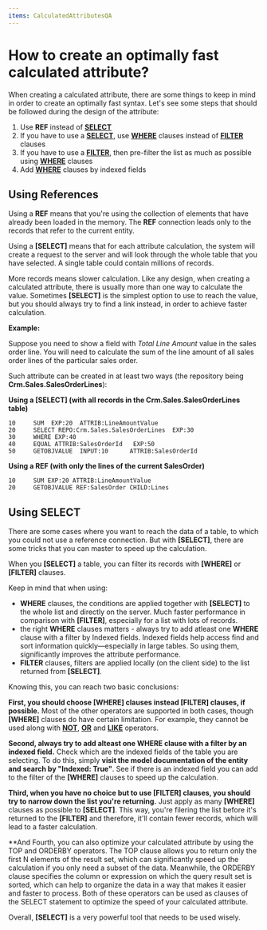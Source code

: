 ```yaml
---
items: CalculatedAttributesQA
---
```


# How to create an optimally fast calculated attribute?

When creating a calculated attribute, there are some things to keep in mind in order to create an optimally fast syntax. Let's see some steps that should be followed during the design of the attribute:

1.  Use **REF** instead of **[SELECT](https://docs.erp.net/tech/advanced/calculated-attributes/operators/select.html)**
2.  If you have to use a **[SELECT](https://docs.erp.net/tech/advanced/calculated-attributes/operators/select.html)**, use **[WHERE](https://docs.erp.net/tech/advanced/calculated-attributes/operators/where.html)** clauses instead of **[FILTER](https://docs.erp.net/tech/advanced/calculated-attributes/operators/filter.html)** clauses
3.  If you have to use a **[FILTER](https://docs.erp.net/tech/advanced/calculated-attributes/operators/filter.html)**, then pre-filter the list as much as possible using **[WHERE](https://docs.erp.net/tech/advanced/calculated-attributes/operators/where.html)** clauses
4.  Add **[WHERE](https://docs.erp.net/tech/advanced/calculated-attributes/operators/where.html)** clauses by indexed fields

## Using References
Using a **REF** means that you're using the collection of elements that have already been loaded in the memory. The **REF** connection leads only to the records that refer to the current entity.

Using a **[SELECT]** means that for each attribute calculation, the system will create a request to the server and will look through the whole table that you have selected. A single table could contain millions of records. 

More records means slower calculation. Like any design, when creating a calculated attribute, there is usually more than one way to calculate the value. Sometimes **[SELECT]** is the simplest option to use to reach the value, but you should always try to find a link instead, in order to achieve faster calculation.

**Example:**

Suppose you need to show a field with *_Total Line Amount_* value in the sales order line. You will need to calculate the sum of the line amount of all sales order lines of the particular sales order. 

Such attribute can be created in at least two ways (the repository being **Crm.Sales.SalesOrderLines**):

**Using a [SELECT] (with all records in the Crm.Sales.SalesOrderLines table)**

```
10     SUM  EXP:20  ATTRIB:LineAmountValue                            
20     SELECT REPO:Crm.Sales.SalesOrderLines  EXP:30             
30     WHERE EXP:40                                      
40     EQUAL ATTRIB:SalesOrderId   EXP:50                
50     GETOBJVALUE  INPUT:10      ATTRIB:SalesOrderId          
```
**Using a REF (with only the lines of the current SalesOrder)**

```
10     SUM EXP:20 ATTRIB:LineAmountValue                    
20     GETOBJVALUE REF:SalesOrder CHILD:Lines           
```

## Using SELECT
There are some cases where you want to reach the data of a table, to which you could not use a reference connection. But with **[SELECT]**, there are some tricks that you can master to speed up the calculation. 

When you **[SELECT]** a table, you can filter its records with **[WHERE]** or **[FILTER]** clauses. 

Keep in mind that when using:

- **WHERE** clauses, the conditions are applied together with **[SELECT]** to the whole list and directly on the server. Much faster performance in comparison with **[FILTER]**, especially for a list with lots of records.
- the right **WHERE** clauses matters - always try to add atleast one **WHERE** clause with a filter by Indexed fields. Indexed fields help access find and sort information quickly—especially in large tables. So using them, significantly improves the attribute performance.
-  **FILTER** clauses, filters are applied locally (on the client side) to the list returned from **[SELECT]**. 



Knowing this, you can reach two basic conclusions:

**First, you should choose [WHERE] clauses instead [FILTER] clauses, if possible.** Most of the other operators are supported in both cases, though **[WHERE]** clauses do have certain limitation. For example, they cannot be used along with **[NOT](https://docs.erp.net/tech/advanced/calculated-attributes/operators/not.html)**, **[OR](https://docs.erp.net/tech/advanced/calculated-attributes/operators/or.html)** and **[LIKE](https://docs.erp.net/tech/advanced/calculated-attributes/operators/like.html)** operators. 

**Second, always try to add alteast one WHERE clause with a filter by an indexed field.** Check which are the indexed fields of the table you are selecting. To do this, simply **visit the model documentation of the entity and search by "Indexed: True"**. See if there is an indexed field you can add to the filter of the **[WHERE]** clauses to speed up the calculation.

**Third, when you have no choice but to use [FILTER] clauses, you should try to narrow down the list you're returning.** Just apply as many **[WHERE]** clauses as possible to **[SELECT]**. This way, you're filering the list before it's returned to the **[FILTER]** and therefore, it'll contain fewer records, which will lead to a faster calculation.

**And Fourth, you can also optimize your calculated attribute by using the TOP and ORDERBY operators. The TOP clause allows you to return only the first N elements of the result set, which can significantly speed up the calculation if you only need a subset of the data. Meanwhile, the ORDERBY clause specifies the column or expression on which the query result set is sorted, which can help to organize the data in a way that makes it easier and faster to process. Both of these operators can be used as clauses of the SELECT statement to optimize the speed of your calculated attribute.

Overall, **[SELECT]** is a very powerful tool that needs to be used wisely.
